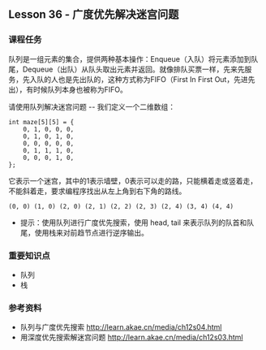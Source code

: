 
## Lesson 36 - 广度优先解决迷宫问题

### 课程任务
队列是一组元素的集合，提供两种基本操作：Enqueue（入队）将元素添加到队尾，Dequeue（出队）从队头取出元素并返回。就像排队买票一样，先来先服务，先入队的人也是先出队的，这种方式称为FIFO（First In First Out，先进先出），有时候队列本身也被称为FIFO。

请使用队列解决迷宫问题 -- 我们定义一个二维数组：

	int maze[5][5] = {
		0, 1, 0, 0, 0,
		0, 1, 0, 1, 0,
		0, 0, 0, 0, 0,
		0, 1, 1, 1, 0,
		0, 0, 0, 1, 0,
	};

它表示一个迷宫，其中的1表示墙壁，0表示可以走的路，只能横着走或竖着走，不能斜着走，要求编程序找出从左上角到右下角的路线。

	(0, 0) (1, 0) (2, 0) (2, 1) (2, 2) (2, 3) (2, 4) (3, 4) (4, 4) 

* 提示：使用队列进行广度优先搜索，使用 head, tail 来表示队列的队首和队尾，使用栈来对前趋节点进行逆序输出。

### 重要知识点
* 队列
* 栈

### 参考资料
* 队列与广度优先搜索 <http://learn.akae.cn/media/ch12s04.html>
* 用深度优先搜索解迷宫问题 <http://learn.akae.cn/media/ch12s03.html>